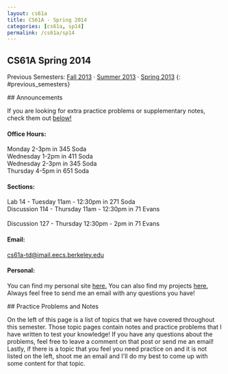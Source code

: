 ```yaml
---
layout: cs61a
title: CS61A - Spring 2014
categories: [cs61a, sp14]
permalink: /cs61a/sp14
---
```

## CS61A Spring 2014

Previous Semesters: <a href="/cs61a/fa13">Fall 2013</a> &middot; <a href="/cs61a/su13">Summer 2013</a> &middot; <a href="/cs61a/sp13">Spring 2013</a>
{: #previous_semesters}

<div class="bs-callout bs-callout-info" markdown="1">
## Announcements

If you are looking for extra practice problems or supplementary notes, check them out <a href="#extra_problems">below!</a>

</div>

#### Office Hours:

Monday 2-3pm in 345 Soda<br>
Wednesday 1-2pm in 411 Soda<br>
Wednesday 2-3pm in 345 Soda<br>
Thursday 4-5pm in 651 Soda

#### Sections:

Lab 14 - Tuesday 11am - 12:30pm in 271 Soda<br>
Discussion 114 - Thursday 11am - 12:30pm in 71 Evans<br>
<br>
Discussion 127 - Thursday 12:30pm - 2pm in 71 Evans<br>

#### Email:

<a href="mailto:cs61a-td@imail.eecs.berkeley.edu">cs61a-td@imail.eecs.berkeley.edu</a>

#### Personal:

You can find my personal site <a href="http://markmiyashita.com">here.</a> You can also find my projects <a href="http://markmiyashita.com/projects">here.</a> Always feel free to send me an email with any questions you have!

<div class="bs-callout bs-callout-info" id="extra_problems" markdown="1">
## Practice Problems and Notes

On the left of this page is a list of topics that we have covered throughout this semester. Those topic pages contain notes and practice problems that I have written to test your knowledge! If you have any questions about the problems, feel free to leave a comment on that post or send me an email! Lastly, if there is a topic that you feel you need practice on and it is not listed on the left, shoot me an email and I'll do my best to come up with some content for that topic.
</div>
